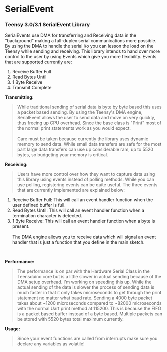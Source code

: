 SerialEvent
=========

<h3>Teensy 3.0/3.1 SerialEvent Library</h3>

SerialEvents use DMA for transferring and Receiving data in the "background" making a full-duplex serial communications more possible. By using the DMA to handle the serial i/o you can lesson the load on the Teensy while sending and receiving. This library intends to hand over more control to the user by using Events which give you more flexibility.
Events that are supported currently are:<br>
1.  Receive Buffer Full<br>
2.  Read Bytes Until<br>
3.  1 Byte Receive<br>
4.  Transmit Complete<br>

<b>Transmitting:</b><br>
> While traditional sending of serial data is byte by byte based this uses a packet based sending. By using the Teensy's DMA engine, SerialEvent allows the user to send data and move on very quickly, thus freeing up CPU overhead. Since the base class is "Print" most of the normal print statements work as you would expect.<br><br>
Care must be taken because currently the library uses dynamic memory to send data. While small data transfers are safe for the most part large data transfers can use up considerable ram, up to 5520 bytes, so budgeting your memory is critical.<br>

<b>Receiving:</b><br>
> Users have more control over how they want to capture data using this library using events instead of polling methods. While you can use polling, registering events can be quite useful. The three events that are currently implemented are explained below:<br>
1.  Receive Buffer Full: This will call an event handler function when the user defined buffer is full.<br>
2.  Read Bytes Until: This will call an event handler function when a termination character is detected.<br>
3.  1 Byte Receive: This will call an event handler function when a byte is present.<br><br>
The DMA engine allows you to receive data which will signal an event handler that is just a function that you define in the main sketch.
<br>

<b>Performance:</b><br>
>The performance is on par with the Hardware Serial Class in the Teensduino core but is a little slower in actual sending because of the DMA setup overhead. I'm working on speeding this up. While the actual sending of the data is slower the process of sending data is much faster in that it only takes microseconds to get through the print statement no matter what baud rate. Sending a 4000 byte packet takes about ~1200 microseconds compared to ~82000 microseconds with the normal Uart print method at 115200. This is because the FIFO is a packet based buffer instead of a byte based. Multiple packets can be stored with 5520 bytes total maximum currently.<br>
</ul>

<b>Usage:</b><br>
>Since your event functions are called from interrupts make sure you declare any variables as volatile!